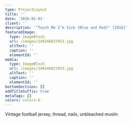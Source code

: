 ```yaml
---
type: ProjectLayout
title: ''
date: '2016-01-01'
client: ''
description: '"Touch Me I’m Sick (Blue and Red)" [2016]'
featuredImage:
  type: ImageBlock
  url: /images/149246827853.jpg
  altText: ''
  caption: ''
  elementId: ''
media:
  type: ImageBlock
  url: /images/149246827853.jpg
  altText: ''
  caption: ''
  elementId: ''
bottomSections: []
addTitleSuffix: true
metaTags: []
colors: colors-b
---
```

Vintage football jersey, thread, nails, unbleached muslin
